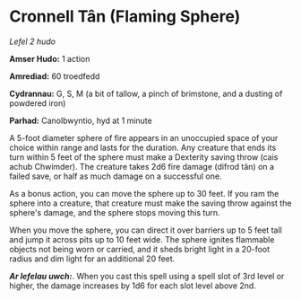 # Cronnell Tân (Flaming Sphere)

*Lefel 2 hudo*

**Amser Hudo:** 1 action

**Amrediad:** 60 troedfedd

**Cydrannau:** G, S, M (a bit of tallow, a pinch of brimstone, and a dusting of powdered iron)

**Parhad:** Canolbwyntio, hyd at 1 minute

A 5-foot diameter sphere of fire appears in an unoccupied space of your choice within range and lasts for the duration. Any creature that ends its turn within 5 feet of the sphere must make a Dexterity saving throw (cais achub Chwimder). The creature takes 2d6 fire damage (difrod tân) on a failed save, or half as much damage on a successful one.

As a bonus action, you can move the sphere up to 30 feet. If you ram the sphere into a creature, that creature must make the saving throw against the sphere's damage, and the sphere stops moving this turn.

When you move the sphere, you can direct it over barriers up to 5 feet tall and jump it across pits up to 10 feet wide. The sphere ignites flammable objects not being worn or carried, and it sheds bright light in a 20-foot radius and dim light for an additional 20 feet.

***Ar lefelau uwch:***. When you cast this spell using a spell slot of 3rd level or higher, the damage increases by 1d6 for each slot level above 2nd.